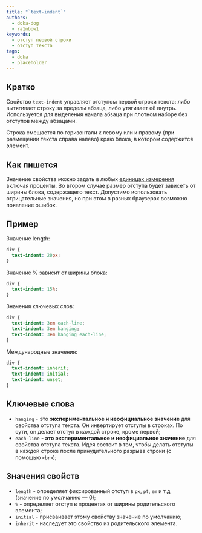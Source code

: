 ```yaml
---
title: "`text-indent`"
authors:
  - doka-dog
  - ra1nbow1
keywords:
  - отступ первой строки
  - отступ текста
tags:
  - doka
  - placeholder
---
```


## Кратко

Свойство `text-indent` управляет отступом первой строки текста: либо вытягивает строку за пределы абзаца, либо утягивает её внутрь. Используется для выделения начала абзаца при плотном наборе без отступов между абзацами.

Строка смещается по горизонтали к левому или к правому (при размещении текста справа налево) краю блока, в котором содержится элемент.
## Как пишется

Значение свойства можно задать в любых [единицах измерения](/css/numeric-types/) включая проценты. Во втором случае размер отступа будет зависеть от ширины блока, содержащего текст. Допустимо использовать отрицательные значения, но при этом в разных браузерах возможно появление ошибок.
## Пример

Значение length:
```css
div {
  text-indent: 20px;
}
```

Значение % зависит от ширины блока:
```css
div {
  text-indent: 15%;
}
```

Значения ключевых слов:
```css
div {
  text-indent: 3em each-line;
  text-indent: 3em hanging;
  text-indent: 3em hanging each-line;
}
```

Международные значения:
```css
div {
  text-indent: inherit;
  text-indent: initial;
  text-indent: unset;
}
```

## Ключевые слова

- `hanging` - это __экспериментальное и неофициальное значение__ для свойства отступа текста. Он инвертирует отступы в строках. По сути, он делает отступ в каждой строке, кроме первой;
- `each-line` - __это экспериментальное и неофициальное значение__ для свойства отступа текста. Идея состоит в том, чтобы делать отступы в каждой строке после принудительного разрыва строки (с помощью `<br>`);

## Значения свойств

- `length` - определяет фиксированный отступ в `px`, `pt`, `em` и т.д (значение по умолчанию — 0);
- `%` - определяет отступ в процентах от ширины родительского элемента;
- `initial` - присваивает этому свойству значение по умолчанию;
- `inherit` - наследует это свойство из родительского элемента.
